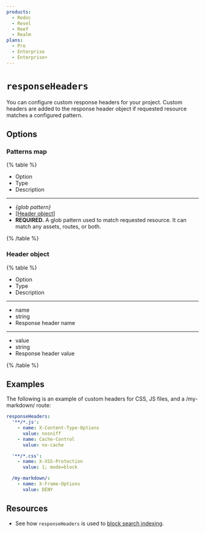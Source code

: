 ```yaml
---
products:
  - Redoc
  - Revel
  - Reef
  - Realm
plans:
  - Pro
  - Enterprise
  - Enterprise+
---
```

# `responseHeaders`

You can configure custom response headers for your project. Custom headers are added to the response header object if requested resource matches a configured pattern.

## Options

### Patterns map

{% table %}

- Option
- Type
- Description

---

- _{glob pattern}_
- [[Header object](#header-object)]
- **REQUIRED.** A glob pattern used to match requested resource. It can match any assets, routes, or both.

{% /table %}

### Header object

{% table %}

- Option
- Type
- Description

---

- name
- string
- Response header name

---

- value
- string
- Response header value

{% /table %}

## Examples

The following is an example of custom headers for CSS, JS files, and a /my-markdown/ route:

```yaml
responseHeaders:
  '**/*.js':
    - name: X-Content-Type-Options
      value: nosniff
    - name: Cache-Control
      value: no-cache

  '**/*.css':
    - name: X-XSS-Protection
      value: 1; mode=block

  /my-markdown/:
    - name: X-Frame-Options
      value: DENY
```

## Resources

- See how `responseHeaders` is used to [block search indexing](./seo.md#block-indexing-with-response-headers).
